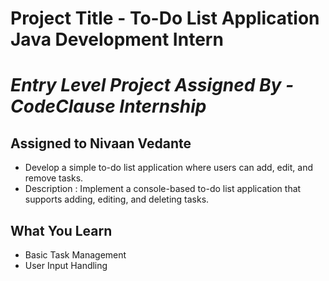 # Project Title - To-Do List Application Java Development Intern
# _Entry Level Project Assigned By - CodeClause Internship_
## Assigned to Nivaan Vedante

- Develop a simple to-do list application where users can add, edit, and remove tasks.
- Description : Implement a console-based to-do list application that supports adding, editing, and deleting tasks.

## What You Learn
- Basic Task Management
- User Input Handling
